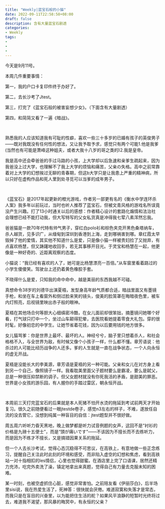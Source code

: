 ```yaml
---
title: "Weekly|蓝宝石般的小猫"
date: 2022-09-11T22:58:58+08:00
draft: false
description: 含有大量蓝宝石剧透
categories: 
- Weekly
tags:
-
-
-
---
```






今天是9月11号。

本周几件重要事情：

第一，我的户口卡复印件终于办好了。

第二，去长沙考了Jtest。

第三，打完了《蓝宝石般的被害妄想少女》。（下面含有大量剧透）

第四，和简简又看了一遍《暗战》。

&nbsp;

熟悉我的人应该知道我有可耻的性癖，喜欢一些三十多岁的已婚有孩子的英俊男子——既对我既没有任何性的想法，又让我予取予求，感觉只有两个可能1.他是我爹(当然也有可能是萧峰这种姐夫，或者大我十八岁的哥之类的)2.我是皇帝。

我是高中还会牵爸爸的手过马路的小孩，上大学却以后急速和亲爹生疏起来，因为我爸没上过大学，也理解不了我上大学的烦恼和痛苦，父亲の失格。高中之前常靠着对上大学的幻想挨过无聊的青春期，但这b大学只是让我患上严重的精神病，所以只好在虚构作品和死人里到处寻觅可以当爹的成年男子。

&nbsp;

《蓝宝石》是2017年起更新的橙光游戏，作者另一部更有名的《衡水中学连环杀人案》我多年以前玩过，当时也听人推荐了蓝宝石，但被文青风格的游戏名所误竟没产生兴趣。打了13小时通关以后的感想：作者精心设计的套路化煽情和法治社会理想已经不能打动我，但大写特写的父女私货真是冲得我七荤八素浑然忘我。

爸爸猫是一款70年代特有帅气男子，穿红白polo衫和棕色夹克开黑色桑塔纳车，杀人越货，见多识广，从缅甸到深圳到香港到上海，走到哪祸害到哪。章红霞太早毁掉了他的爱情，其实他不知道什么是爱，只是像小猫一样被贵妇捡了又抛弃，有点喜欢杨慧，但又踌躇地收回手，若无其事移开目光。于灵宝和杨慧在一起，他更像是一种好奇的、近距离观察的态度。

小猫说：“我已经有喜欢的人了，她可是比杨慧漂亮一百倍。”从车窗里看着路过的小学生傻傻笑。驾驶台上还扔着黄色橡胶手套。

不晓得什么是爱，只知我的命中命中，越是美丽的东西我越不可碰。

真想命令38岁的刘德华出演夏梧，发型身高年龄气质都合适，暗战里面又有墨镜手枪，和坐在车上看窗外和侧过脸来笑的镜头，俊美的脸笼罩在晦暗夜色里，被车内灯照亮，后视镜里映出赤子般的眼神。

夏梧在其他场合何等胆大心细缜密冷酷，在女儿面前却很笨拙，摘墨镜问她哪个好看，打气球只打中一个，坐过山车颠得犯晕，去医院看她提着零食大礼包。穿的很时髦，好像初恋的中学生。让她节省着花钱，因为以后要用钱的地方很多。

女儿猫骂爹：你是世界上最坏、最坏的人。神经兮兮，脑子里只想着杀人，和社会格格不入，与全世界为敌，有时候又像个小孩子一样，什么都不懂。章芳语说：他杀过的人可能比经历战争的人还多。爹的人生就是一直在战争状态，一个人向永恒的虚无开战。

夏梧是没能长大的李美源，章芳语是夏梧的另一种可能。父亲和女儿在对方身上看到另一个自己，像照镜子一样。我看耽美里面父子题材要么是霸凌，要么是弑父，总是一种很压抑禁断的调子。但父女题材就没有你死我活的矛盾，是甜美的罪恶。世界是小女孩的游乐园，有人握你的手踏过雷区，朝永恒开战。

&nbsp;

本周前三天打完蓝宝石的后果就是本人死猪不怕开水烫的拖延到考试前两天才开始复习。很久之前随便看过一眼jtestde卷子，感觉n3左右的样子，不难，遂放任自流的没去管它，没想到纯属一种盲目的自信：jtest题型并不很好做。

周五周六听听力昏天黑地，晚上做梦都是听力试音例题的女声，这回不是“衬衫的价格是九磅十五便士”，而是“頭が痛いです”——不该因为不擅长而不去练听力，而是因为不练才不擅长，又是搞错因果关系的拖延。

但一个人去长沙考试，觉得心态沉稳得不可思议，在高铁上，有意地做一些正念练习，提醒自己关注此时此刻的环境和感受，而非陷入虚空的幻想和焦虑，看到高铁站一对十指相扣的les情侣，心里也觉得甜蜜。在酒店里上完了口语课，居然还精力充沛，吃完外卖洗了澡，镇定地拿出来真题，觉得自己有力量去克服未知的困难。

某一时刻，也被空虚抓住心脏，感觉非常害怕。之前陪友看《伊丽莎白》，后半场里sisi说，我在热爱生活了，死神答：很快就会厌倦。难道寂寞和失落才是常态，而我只是在盲目的兴奋里，以为能把住生活的舵？如果风平浪静的短暂时光终将过去，难道我不渴望，那风暴的晦冥中，有永恒的父亲？























